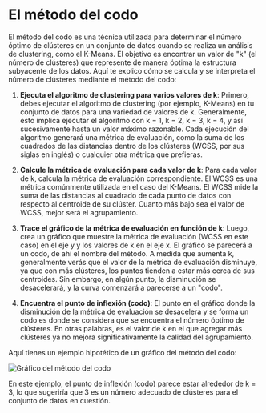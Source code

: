# El método del codo

El método del codo es una técnica utilizada para determinar el número óptimo de clústeres en un conjunto de datos cuando se realiza un análisis de clustering, como el K-Means. El objetivo es encontrar un valor de "k" (el número de clústeres) que represente de manera óptima la estructura subyacente de los datos. Aquí te explico cómo se calcula y se interpreta el número de clústeres mediante el método del codo:

1. **Ejecuta el algoritmo de clustering para varios valores de k**: Primero, debes ejecutar el algoritmo de clustering (por ejemplo, K-Means) en tu conjunto de datos para una variedad de valores de k. Generalmente, esto implica ejecutar el algoritmo con k = 1, k = 2, k = 3, k = 4, y así sucesivamente hasta un valor máximo razonable. Cada ejecución del algoritmo generará una métrica de evaluación, como la suma de los cuadrados de las distancias dentro de los clústeres (WCSS, por sus siglas en inglés) o cualquier otra métrica que prefieras.

2. **Calcule la métrica de evaluación para cada valor de k**: Para cada valor de k, calcula la métrica de evaluación correspondiente. El WCSS es una métrica comúnmente utilizada en el caso del K-Means. El WCSS mide la suma de las distancias al cuadrado de cada punto de datos con respecto al centroide de su clúster. Cuanto más bajo sea el valor de WCSS, mejor será el agrupamiento.

3. **Trace el gráfico de la métrica de evaluación en función de k**: Luego, crea un gráfico que muestre la métrica de evaluación (WCSS en este caso) en el eje y y los valores de k en el eje x. El gráfico se parecerá a un codo, de ahí el nombre del método. A medida que aumenta k, generalmente verás que el valor de la métrica de evaluación disminuye, ya que con más clústeres, los puntos tienden a estar más cerca de sus centroides. Sin embargo, en algún punto, la disminución se desacelerará, y la curva comenzará a parecerse a un "codo".

4. **Encuentra el punto de inflexión (codo)**: El punto en el gráfico donde la disminución de la métrica de evaluación se desacelera y se forma un codo es donde se considera que se encuentra el número óptimo de clústeres. En otras palabras, es el valor de k en el que agregar más clústeres ya no mejora significativamente la calidad del agrupamiento.

Aquí tienes un ejemplo hipotético de un gráfico del método del codo:

![Gráfico del método del codo](https://elblogpython.com/wp-content/uploads/2023/04/metodo-elbow-elblogpython.jpg)

En este ejemplo, el punto de inflexión (codo) parece estar alrededor de k = 3, lo que sugeriría que 3 es un número adecuado de clústeres para el conjunto de datos en cuestión.
